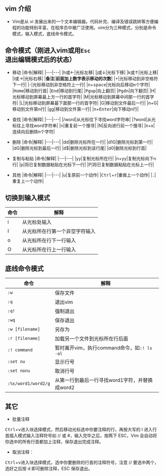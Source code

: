 ##  vim 介绍
+ Vim是从 vi 发展出来的一个文本编辑器。代码补完、编译及错误跳转等方便编程的功能特别丰富，在程序员中被广泛使用。vim分为三种模式，分别是命令模式，输入模式，底线命令模式。




## 命令模式（刚进入vim或用`Esc`退出编辑模式后的状态）
+ 移动
|命令|解释|
|---|---|
|h或←|光标左移|
|j或↓|光标下移|
|k或↑|光标上移|
|l或→|光标右移|
|**备注**|**前面加上数字表示移动的次数**|
|+|光标移动到非空格符下一行|
|-|光标移动到非空格符上一行|
|n+<kbd>space</kbd>|光标向后移动n个字符|
|<kbd>Home</kbd>|移动到行首|
|<kbd>End</kbd>|移动到行尾|
|<kbd>Pgup</kbd>|向上翻页|
|<kbd>Pgdn</kbd>|向下翻页|
|H|光标移动到屏幕最上方一行的首字符|
|M|光标移动到屏幕中间那一行的首字符|
|L|光标移动到屏幕最下面那一行的首字符|
|G|移动到文件最后一行|
|n+G|移动到文件第n行|
|gg|移动到文件第一行|
|n+<kbd>Enter</kbd>|向下移动n行|



+ 查找
|命令|解释|
|---|---|
|/word|从光标往下寻找word字符串|
|?word|从光标往上寻找word字符串|
|n|重复前一个搜寻|
|N|反向进行前一个搜寻|
|n+x|连续向后删除n个字符|


+ 删除
|命令|解释|
|---|---|
|dd|删除光标所在一行|
|d1G|删除光标到第一行|
|dG|删除光标到最后一行|
|d$|删除光标到该行尾|
|d0|删除光标到行首|



+ 复制与粘贴
|命令|解释|
|---|---|
|yy|复制光标所在行|
|n+yy|复制光标向下n行|
|p|将已复制数据粘贴在光标下一行|
|P|将已复制数据粘贴在光标上一行|



+ 其他
|命令|解释|
|---|---|
|u|复原前一个动作|
|<kbd>Ctrl</kbd>+<kbd>r</kbd>|重做上一个动作|
|`.`|重复上一个动作|

## 切换到输入模式

|命令|解释|
|---|---|
|i|从光标处输入|
|I|从光标所在行第一个非空字符输入|
|o|从光标所在行下一行输入|
|O|从光标所在行上一行输入|



## 底线命令模式

|命令|解释|
|---|---|
|`:w`|保存文件|
|`:q`|退出vim|
|`:q!`|强制退出|
|`:wq`|保存退出|
|`:w [filename]`|另存为|
|`:r [filename]`|加载另一个文件到光标所在行后面|
|`:! command`|暂时离开vim，执行command命令，如`:! ls -al`|
|`:set nu`|显示行号|
|`:set nonu`|取消行号|
|`:%s/word1/word2/g`|从第一行到最后一行寻找word1字符，并替换成word2|

## 其它
+ 批量注释

<kbd>Ctrl</kbd>+<kbd>v</kbd>进入块选择模式，然后移动光标选中你要注释的行，再按大写的 I 进入行首插入模式输入注释符号如 // 或 #，输入完毕之后，按两下 ESC，Vim 会自动将你选中的所有行首都加上注释，保存退出完成注释。

+ 取消注释：

<kbd>Ctrl</kbd>+<kbd>v</kbd>进入块选择模式，选中你要删除的行首的注释符号，注意 // 要选中两个，选好之后按 d 即可删除注释，ESC 保存退出。






